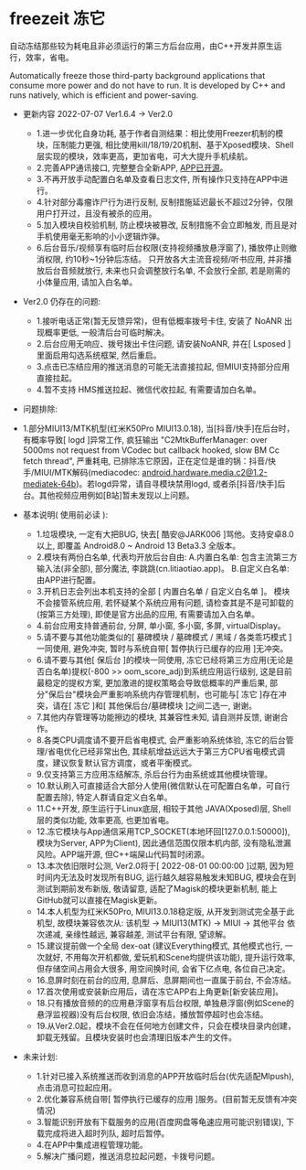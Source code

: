 # freezeit 冻它

自动冻结那些较为耗电且非必须运行的第三方后台应用，由C++开发并原生运行，效率，省电。

Automatically freeze those third-party background applications that consume more power and do not have to run. It is developed by C++ and runs natively, which is efficient and power-saving.


- 更新内容 2022-07-07 Ver1.6.4 -> Ver2.0
  - 1.进一步优化自身功耗, 基于作者自测结果：相比使用Freezer机制的模块，压制能力更强, 相比使用kill/18/19/20机制、基于Xposed模块、Shell层实现的模块，效率更高，更加省电，可大大提升手机续航。
  - 2.完善APP通讯接口, 完整整合全新APP, [APP已开源](https://github.com/jark006/freezeitapp)。
  - 3.不再开放手动配置白名单及查看日志文件, 所有操作只支持在APP中进行。
  - 4.针对部分毒瘤诈尸行为进行反制, 反制措施延迟最长不超过2分钟，仅限用户打开过，且没有被杀的应用。
  - 5.加入模块自校验机制, 防止模块被篡改, 反制措施不会立即触发, 而且是对手机使用毫无影响的小小逻辑炸弹。
  - 6.后台音乐/视频享有临时后台权限(支持视频播放悬浮窗了), 播放停止则撤消权限, 约10秒~1分钟后冻结。
      只开放各大主流音视频/听书应用, 并非播放后台音频就放行, 未来也只会调整放行名单, 不会放行全部, 若是刚需的小体量应用, 请加入白名单。

- Ver2.0 仍存在的问题: 
  - 1.接听电话正常(暂无反馈异常)，但有低概率拨号卡住, 安装了 NoANR 出现概率更低, 一般清后台可临时解决。
  - 2.后台应用无响应、拨号拨出卡住问题, 请安装NoANR, 并在[ Lsposed ]里面启用勾选系统框架, 然后重启。
  - 3.点击已冻结应用的推送消息的可能无法直接拉起, 但MIUI支持部分应用直接拉起。
  - 4.暂不支持 HMS推送拉起、微信代收拉起, 有需要请加白名单。

- 问题排除:
 - 1.部分MIUI13/MTK机型(红米K50Pro MIUI13.0.18), 当[抖音/快手]在后台时，有概率导致[ logd ]异常工作, 疯狂输出 "C2MtkBufferManager: over 5000ms not request from VCodec but callback hooked, slow BM Cc fetch thread", 严重耗电, 已排除冻它原因，正在定位是谁的锅：抖音/快手/MIUI/MTK解码(mediacodec: android.hardware.media.c2@1.2-mediatek-64b)。若logd异常，请自寻模块禁用logd, 或者杀[抖音/快手]后台。其他视频应用例如[B站]暂未发现以上问题。
  
- 基本说明( 使用前必读 ): 
  - 1.垃圾模块, 一定有大把BUG, 快去[ 酷安@JARK006 ]骂他。支持安卓8.0以上, 即覆盖 Android8.0 ~ Android 13 Beta3.3 全版本。
  - 2.模块有两份白名单, 代表均开放后台自由: 
      A.内置白名单:   包含主流第三方输入法(非全部), 部分魔法, 李跳跳(cn.litiaotiao.app)。
      B.自定义白名单: 由APP进行配置。
  - 3.开机日志会列出本机支持的全部 [ 内置白名单 / 自定义白名单 ]。
      模块不会接管系统应用, 若怀疑某个系统应用有问题, 请检查其是不是可卸载的(按第三方处理), 即使是官方出品的应用, 有需要请加入白名单。
  - 4.前台应用支持普通前台, 分屏, 单小窗, 多小窗, 多屏, virtualDisplay。
  - 5.请不要与其他功能类似的[ 墓碑模块 / 墓碑模式 / 黑域 / 各类乖巧模式 ]一同使用, 避免冲突, 暂时与系统自带[ 暂停执行已缓存的应用 ]无冲突。
  - 6.请不要与其他[ 保后台 ]的模块一同使用, 冻它已经将第三方应用(无论是否白名单)提权(-800 >> oom_score_adj)到系统应用运行级别, 这是目前最稳定的提权方案, 更加激进的提权策略会导致低概率的严重后果, 部分"保后台"模块会严重影响系统内存管理机制，也可能与[ 冻它 ]存在冲突，请在[ 冻它 ]和[ 其他保后台/墓碑模块 ]之间二选一, 谢谢。
  - 7.其他内存管理等功能擦边的模块, 其兼容性未知, 请自测并反馈, 谢谢合作。
  - 8.各类CPU调度请不要开启省电模式, 会严重影响系统体验, 冻它的后台管理/省电优化已经非常出色, 其续航增益远远大于第三方CPU省电模式调度，建议恢复默认官方调度，或者平衡模式。
  - 9.仅支持第三方应用冻结解冻, 杀后台行为由系统或其他模块管理。
  - 10.默认刷入可直接适合大部分人使用(微信默认在可配置白名单，可自行配置去除), 特定人群请自定义白名单。
  - 11.C++开发, 原生运行于Linux底层, 相较于其他 JAVA(Xposed)层, Shell层的类似功能, 效率更高, 也更加省电。
  - 12.冻它模块与App通信采用TCP_SOCKET(本地环回[127.0.0.1:50000]), 模块为Server, APP为Client), 因此通信范围仅限本机内部, 没有隐私泄漏风险。APP端开源, 但C++端屎山代码暂时闭源。
  - 13.本次依旧限时公测, Ver2.0将于[ 2022-08-01 00:00:00 ]过期, 因为短时间内无法及时发现所有BUG, 运行越久越容易触发未知BUG, 模块会在到测试到期前发布新版, 敬请留意, 适配了Magisk的模块更新机制, 能上GitHub就可以直接在Magisk更新。
  - 14.本人机型为红米K50Pro, MIUI13.0.18稳定版, 从开发到测试完全基于此机型, 故模块兼容依次从: 该机型 -> MIUI13(MTK) -> MIUI -> 其他平台 依次递减, 亲缘性越远, 兼容越差, 测试平台有限, 望谅解。
  - 15.建议提前做一个全局 dex-oat (建议Everything模式, 其他模式也行, 一次就好, 不用每次开机都做, 爱玩机和Scene均提供该功能), 提升运行效率, 但存储空间占用会大很多, 用空间换时间, 会省下亿点电, 各位自己决定。
  - 16.息屏时刻在前台的应用, 息屏后、息屏期间也一直属于前台, 不会冻结。
  - 17.首次使用或安装新应用后，请在冻它APP右上角更新[新安装应用]。
  - 18.只有播放音频的的应用悬浮窗享有后台权限, 单独悬浮窗(例如Scene的悬浮监视器)没有后台权限, 依旧会冻结，播放暂停超时也会冻结。
  - 19.从Ver2.0起，模块不会在任何地方创建文件，只会在模块目录内创建，卸载无残留。且模块安装时也会清理旧版本产生的文件。

- 未来计划: 
  - 1.针对已接入系统推送而收到消息的APP开放临时后台(优先适配MIpush), 点击消息可拉起应用。
  - 2.优化兼容系统自带[ 暂停执行已缓存的应用 ]服务。(目前暂无反馈有冲突情况)
  - 3.智能识别开放有下载服务的应用(百度网盘等龟速应用可能识别错误), 下载完成将进入超时列队, 超时后暂停。
  - 4.在APP中集成进程管理功能。
  - 5.解决广播问题，推送消息拉起问题，卡拨号问题。
